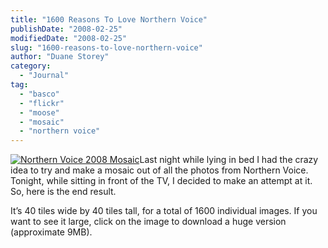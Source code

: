 ```yaml
---
title: "1600 Reasons To Love Northern Voice"
publishDate: "2008-02-25"
modifiedDate: "2008-02-25"
slug: "1600-reasons-to-love-northern-voice"
author: "Duane Storey"
category:
  - "Journal"
tag:
  - "basco"
  - "flickr"
  - "moose"
  - "mosaic"
  - "northern voice"
---
```


[![Northern Voice 2008 Mosaic](http://www.migratorynerd.com/wp-content/uploads/2008/02/2289944327_ec09f6bf03.jpg)](http://www.migratorynerd.com/data/nv08mosaic.jpg)Last night while lying in bed I had the crazy idea to try and make a mosaic out of all the photos from Northern Voice. Tonight, while sitting in front of the TV, I decided to make an attempt at it. So, here is the end result.

It’s 40 tiles wide by 40 tiles tall, for a total of 1600 individual images. If you want to see it large, click on the image to download a huge version (approximate 9MB).